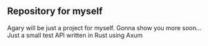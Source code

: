 ## Repository for myself
Agary will be just a project for myself. Gonna show you more soon...  
Just a small test API written in Rust using Axum

